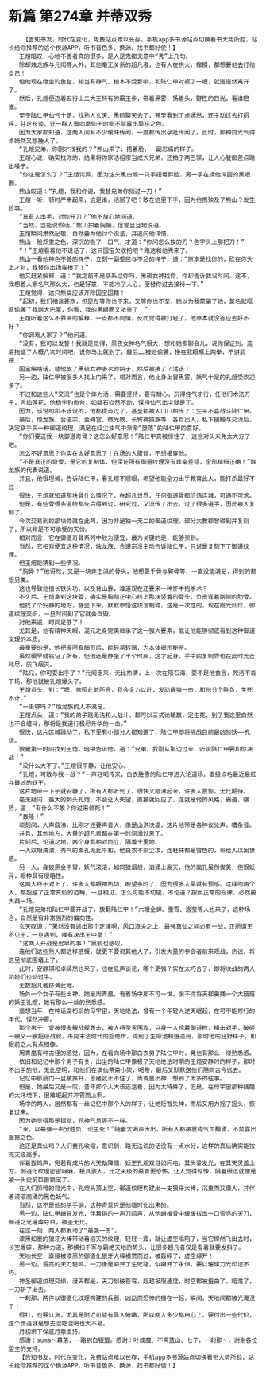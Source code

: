 # 新篇 第274章 并蒂双秀
        【告知书友，时代在变化，免费站点难以长存，手机app多书源站点切换看书大势所趋，站长给你推荐的这个换源APP，听书音色多、换源、找书都好使！】
       王煊暗叹，心地不善者真的很多，是人是鬼都无意中“秀”上几句。
       除却烛龙族与元闳等人外，其他毫无关系的超凡者，也有人在拱火，撺掇，都想要他去打他自己！
       但他现在稳坐钓鱼台，相当有静气，根本不受影响，和陆仁甲对视了一眼，就迤迤然离开了。
       然后，孔煊便迈着五行山二大王特有的霸王步，带着黑雾，扬着头，野性的目光，看谁瞪谁。
       至于陆仁甲仙气十足，找熟人玄天、黑鹤聊天去了，甚至看到了卓嫣然，还主动过去打招呼，驻足长谈，让一群人看向卓仙子时都不禁露出异样之色。
       因为大家都知道，这两人间有不少暧昧传闻，一度都传出孕吐传闻了。此时，那种目光气得卓嫣然又想捶人了。
       “孔煊兄弟，你刚才找我的？”熊山来了，捂着脸，一副忍痛的样子。
       王煊心说，确实找你的，结果将你家活祖宗当成大兄弟，还拍了两巴掌，让人心脏都差点跳出嗓子。
       “你这是怎么了？”王煊诧异，因为这头黑白熊一只手捂着胖脸，另一手在揉他浑圆的黑眼圈。
       熊山叹道：“孔煊，我和你说，我替兄弟你挡过一刀！”
       王煊一听，顿时严肃起来，这是谁，活腻了吧？敢在这里下手，因为他而殃及了熊山？发生险事。
       “真有人出手，对你开刀？”他不放心地问道。
       “当然，岂能说假话。”熊山拍着胸脯，信誓旦旦地说道。
       王煊瞬间肃然起敬，自然要为他讨个说法，并追问他详情。
       熊山一脸郑重之色，深沉的吸了一口气，才道：“你问怎么挨的刀？色字头上那把刀！”
       “！”王煊看着他不说话了，这只国宝欠收拾吧？跑这和他秀来了。
       熊山一看他神色不善的样子，立刻一副委屈与不忿的样子，道：“原本是找你的，砍在你头上才对，我替你出场挨揍了！”
       他又赶紧解释，道：“我之前不是联系过你吗，黑夜女神找你，你却告诉我没时间。这不，我想着人家名气那么大，也是好意，不能冷了人心，便替你过去接待一下。”
       王煊觉得，这只熊猫应该开除国宝国籍！
       “起初，我们相谈甚欢，但是左等你也不来，又等你也不至，她以为我蒙骗了她，莫名就哐哐偷袭了我两大巴掌，你看，我的黑眼圈又浓重了！”
       王煊听着这么不靠谱的解释，一点都不同情，反而觉得被打轻了，他原本就没答应去好不好？
       “你调戏人家了？”他问道。
       “没有，我可以发誓！我就是觉得，黑夜女神名气很大，想和她多聊会儿，说你保证到，连着拖延了大概八次时间吧，说你马上就到了，最后……被她偷袭，捶在我眼眶上两拳，不讲武德！”
       国宝编瞎话，替他放了黑夜女神多次的鸽子，然后被揍了？活该！
       另一边，陆仁甲被很多人找上门来了，相对而言，他比身上冒黑雾、妖气十足的孔煊受欢迎多了。
       不过和这些人“交流”也是个体力活，需要坚持，要有耐心，沉得住气才行，任他们术法万千，舌灿莲花，他稳坐钓鱼台，如磐石岿然不动，保持仙气出尘就是了。
       因为，该说的和不该说的，他都提点过了，甚至都被人口口相传了：生平不喜战斗陆仁甲。
       最后，烛龙族、合道宗、金阙宫、微光教、长臂神猿族等，各自出人，私下接触与交流后，决定联手买一种御道纹理，满足在红尘浊气中渐渐“堕落”的陆仁甲的喜好。
       “你们要送我一块御道奇骨？这怎么好意思！”陆仁甲真被惊住了，这些对头未免太大方了吧。
       怎么不好意思？你实在太好意思了！在场的人腹诽，不想揭穿他。
       “不是真正的奇骨，是它的复制体，但保证所有御道纹理没有丝毫差错，全部精细正确！”烛龙族的代表说道。
       并且，他很坦诚，告诉陆仁甲，看孔煊不顺眼，希望他能全力出手教育此人，能打杀最好不过！
       很快，王煊就知道那块骨什么情况了，在超凡世界，任何御道骨都价值连城，可遇不可求。
       但是，有些骨很多道统都先后得到过，研究过，又流传了出去，过了很多道手，因此被人复制了。
       今次交易到的那块骨就在此列，因为非是独一无二的御道纹理，部分大教都曾得到并复刻了，所以非是不可承受的天价。
       相对而言，它在御道奇骨系列中较为便宜，最为关键的是，能够买到。
       当然，它相对便宜这种情况，烛龙族、合道宗没主动告诉陆仁甲，只说是复刻下了御道纹理。
       但王煊能猜到一些情况。
       “胸骨？”他讶然，又是一块非主流的骨头，他想要手骨与臂骨等，一直没能满足，得到的都很另类。
       这也导致他擅长铁头功，以及背山靠，难道现在还要来一种怀中抱杀术？
       不久后，王煊拿到这块骨，确实是胸部正中心线上那块竖着的骨头，负责连着两侧的肋骨。
       他找了个安静的地方，静坐下来，默默参悟这块复制骨，这是一次性的，现在霞光灿烂，御道纹理交织，一旦时间到了它就会自毁。
       对他来说，时间足够了！
       尤其是，他有精神天眼，混元之身完美继承了这一强大要素，能让他能够彻底看到这种御道文理的本质。
       最重要的是，他把握所有细节后，能轻易转赠，为本体揭示秘密。
       虽然很早就铭记了所有，但他还是静坐了半个时辰，这才起身，手中的复制骨也在此时光芒耗尽，灰飞烟灭。
       “陆兄，你可要出手了？”元闳走来，无比热情，上一次在陨石海，要不是他食言，死活不肯下场，那他就被孔煊爆头了。
       王煊点头，到：“嗯，依照此前所言，我会全力以赴，发动最强一击，和他分个胜负，生死不计。”
       “一击够吗？”烛龙族的人不满足。
       王煊点头，道：“我的弟子路无法和人战斗，都可以三式论输赢，定生死，到了我这里自然也不会缠斗，那将是我道行极尽升华的一击。”
       很快，这片区域躁动了，私下里有小部分人都知道了，陆仁甲即将挑战目前最凶的妖——孔煊。
       狼獾第一时间找到王煊，暗中告诉他，道：“兄弟，我刚从那边过来，听说陆仁甲要和你决战！”
       “没什么大不了。”王煊很平静，让他安心。
       “孔煊，可敢与我一战？”一声轻喝传来，白衣胜雪的陆仁甲进入论道场，直接点名最近最红与最凶的妖王。
       这片地带一下子就安静了，所有人都听到了，很快又喧沸起来，许多人震惊，无比期待。
       毫无疑问，最大的刺头孔煊，不会让人失望，直接就回应了，这就是他的风格，霸道，强势，道：“有什么不敢？你过来领死！”
       “轰隆！”
       顷刻间，人声鼎沸，比刚才还要声音大，像是山洪决堤，这片地带是各种议论声，嘈杂音。
       并且，其他地方，大量的超凡者都在第一时间涌过来了。
       片刻后，论道之地，两个身影相对而立，隔着十里地。
       一人双眼清澈，秀气的面孔无比平和，他白衣不染尘埃，连鞋袜都是雪色的，带给人以出世感。
       另一人，身披黑金甲胃，妖气滚滚，如同狼烟般，汹涌上高天，他的面孔虽然俊美，但很妖异，眼神具有侵略性。
       这两人终于对上了，许多人都眼神热切，盼望多时了，因为很多人早就有预感。这样的两个人，都超越了正常真仙的范畴，一旦相见，怎么可能不切磋，不论道？按照正常的规律，必然要大战一场。
       “孔煊兄弟和陆仁甲要开战了，放翻陆仁甲！”六眼金蝉、重霄、洛莹等人也来了，这种场合，自然是有非常强烈的偏向性。
       玄天叹道：“果然没有逃出那个定律啊，风口浪尖之上，最强真仙之间必有一战，正所谓王不见王，一旦遇到，唯有决出王中皇！”
       “这两人开战是迟早的事！”黑鹤也感叹。
       连他们这些熟人都这样感慨，就更不要说其他人了，引发大量的参会者前来观战，热议，将这里彻底围堵上了。
       此时，安静琪和卓嫣然也来了，也在低声谈论，哪个更强？实在太巧合了，即将决战的两人和她们也动过手。
       无数超凡者挤满此地。
       场外一个女子有些出神，她是周青凰，看着场中那不可一世、恨不得将天都要捅一个大窟窿的妖王孔煊，她有那么一丝的熟悉感。
       遥想当年，在神话腐朽后的母宇宙，天地绝法，曾有一个年轻人逆天崛起，在可不能修行的年代，悍然冲霄。
       那个男子，曾被很多艘战舰轰击，被人持至宝围攻，只身一人拎着御道枪，横击对手，破碎一艘又一艘超级战舰，击毙末法时代的超绝世，得到了生命池和逍遥舟，那时他的狂野样子，和眼前之人有点相像。
       周青凰有种古怪的感觉，因为，在看向场中那白衣男子陆仁甲时，竟也有那么一缕熟悉感。
       依旧和记忆中那个男子有关，出尘的陆仁甲像极了天地绝法时期的王煊安静时的样子，那时不出手的他，无比空明，和他们在谪仙茶斋小聚，喝茶，最后又默默送他们随同古今远去。
       记忆中那扇门一旦被推开，思绪就止不住了，周青凰出神，想到了太多的往事。
       但是，她最后又是一叹，昔年那个人大该还活着，因为太特殊了，但是，在母宇宙那种残酷的大环境下，很难崛起并冲霄而上啊。
       场中的两人，居然都有一丝记忆中那个人的样子，让她短暂失神，而后又用力摇了摇头，恢复过来。
       因为她觉得那是错觉，元神气息等不一样。
       “来，以最强一击分胜负，论生死！”随着大喝声传出，所有人都被震得气血翻涌，不禁露出震撼之色。
       这还是真仙吗？人们童孔收缩，意识到，路无法说的话没有一点水分，这样的真仙确实能按死天级高手。
       伴着轰鸣声，宛若有成片的大天劫降临，妖王孔煊双目如闪电，其头骨发光，在其天灵盖上方，御道化纹理密密麻麻，极其骇人，比之天级的聂青更恐怖，让人觉得惊悚，隔着很远就像是被一头史前巨兽锁定了。
       在人们惊愕的目光中，孔煊头顶上空，御道纹理构建出一支狼牙大棒，沉重而又慑人，并伴着滚滚而涌的黑色妖气。
       当然，这不是他的杀手锏，这种奇景只是他临时化出来的。
       另一边，陆仁甲嵴背发光，伴着锵的一声刀鸣声，从他嵴椎骨中缓缓拔出一口雪亮的天刀，御道之光璀璨夺目，神圣无比。
       在这一刻，两人都发动了“最强一击”。
       漆黑如墨的狼牙大棒带动着滔天的纹理，轻轻一震，就让虚空塌陷了，当它悍然飞出去时，长空爆碎，那种力道，那横扫千军与霸绝天地的势头，让很多超凡者仅是看着就要发抖了。
       天地长空，直接被漆黑的御道化狼牙大棒横贯而过，被轰碎了，虚空爆开！
       另一边，雪亮的天刀轻鸣，一刀像是噼开了生死路，似噼开了永恒，要以璀璨刀光印证不朽。
       神圣御道纹理交织，漫天都是，天刀划破苍穹，超越极限速度，时空都被扭曲了，暗澹了，一刀斩了出去。
       一刹那，两件以御道化纹理构建的兵器，凶勐而恐怖的撞在一起，瞬间，天地间都被光淹没了！
       假打，也要认真，尤其是附近可能有异人俯瞰，所以两人多少都用心了，要付出一些代价，这个世道就是想去混吃混喝也大不易。
       月初求下保底月票支持。
       感谢：suma丶幕落，一路到白银盟。感谢：叶成魔、不离蓝山、七子，一刹那丶，谢谢各位盟主的支持。
       【告知书友，时代在变化，免费站点难以长存，手机app多书源站点切换看书大势所趋，站长给你推荐的这个换源APP，听书音色多、换源、找书都好使！】